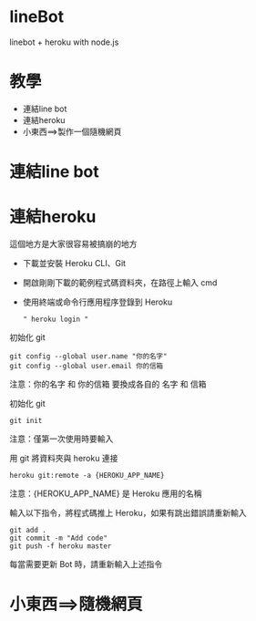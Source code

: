 lineBot
===
linebot + heroku  with node.js

# 教學
  * 連結line bot
  * 連結heroku
  * 小東西==>製作一個隨機網頁
# 連結line bot
# 連結heroku
這個地方是大家很容易被搞崩的地方
* 下載並安裝 Heroku CLI、Git
* 開啟剛剛下載的範例程式碼資料夾，在路徑上輸入 cmd
* 使用終端或命令行應用程序登錄到 Heroku
    
   `"
    heroku login
   "`

初始化 git

    git config --global user.name "你的名字"
    git config --global user.email 你的信箱
    
注意：你的名字 和 你的信箱 要換成各自的 名字 和 信箱

初始化 git

    git init
注意：僅第一次使用時要輸入

用 git 將資料夾與 heroku 連接

    heroku git:remote -a {HEROKU_APP_NAME}
注意：{HEROKU_APP_NAME} 是 Heroku 應用的名稱

輸入以下指令，將程式碼推上 Heroku，如果有跳出錯誤請重新輸入

    git add .
    git commit -m "Add code"
    git push -f heroku master
每當需要更新 Bot 時，請重新輸入上述指令

# 小東西==>隨機網頁
